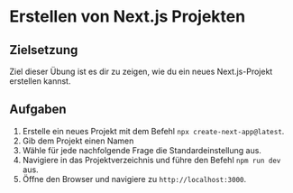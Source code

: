 # Erstellen von Next.js Projekten
## Zielsetzung
Ziel dieser Übung ist es dir zu zeigen, wie du ein neues Next.js-Projekt erstellen kannst.
## Aufgaben
1. Erstelle ein neues Projekt mit dem Befehl `npx create-next-app@latest`.
2. Gib dem Projekt einen Namen
3. Wähle für jede nachfolgende Frage die Standardeinstellung aus.
3. Navigiere in das Projektverzeichnis und führe den Befehl `npm run dev` aus.
5. Öffne den Browser und navigiere zu `http://localhost:3000`.
